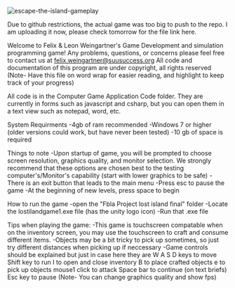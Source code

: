 ![escape-the-island-gameplay](https://user-images.githubusercontent.com/35469554/35026027-dd82e3ae-fb05-11e7-92e6-64774193095c.png)

Due to github restrictions, the actual game was too big to push to the repo. 
I am uploading it now, please check tomorrow for the file link here.

Welcome to Felix & Leon Weingartner's Game Development and simulation programming game!
Any problems, questions, or concerns please feel free to contact us at felix.weingartner@suusuccess.org
All code and documentation of this program are under copyright, all rights reserved
(Note- Have this file on word wrap for easier reading, and highlight to keep track of your progress)

All code is in the Computer Game Application Code folder.  They are currently in forms such as javascript and csharp, but you can open them in a text view such as notepad, word, etc.

System Requirments
-4gb of ram recommended
-Windows 7 or higher (older versions could work, but have never been tested)
-10 gb of space is required

Things to note
-Upon startup of game, you will be prompted to choose screen resolution, graphics quality, and monitor selection.  We strongly recommend that these options are chosen best to the testing computer's/Monitor's capability (start with lower graphics to be safe)
-There is an exit button that leads to the main menu
-Press esc to pause the game
-At the beginning of new levels, press space to begin

How to run the game
-open the "Fbla Project lost island final" folder
-Locate the lostilandgame1.exe file (has the unity logo icon)
-Run that .exe file  


Tips when playing the game:
-This game is touchscreen compatable when on the inventory screen, you may use the touchscreen to  craft and consume different items.
-Objects may be a bit tricky to pick up sometimes, so just try different distances when picking up if neccessary
-Game controls should be explained but just in case here they are
W A S D keys to move
Shift key to run
I to open and close inventory
B to place crafted objects
e to pick up objects
mouse1 click to attack
Space bar to continue (on text briefs)
Esc key to pause (Note- You can change graphics quality and show fps)

